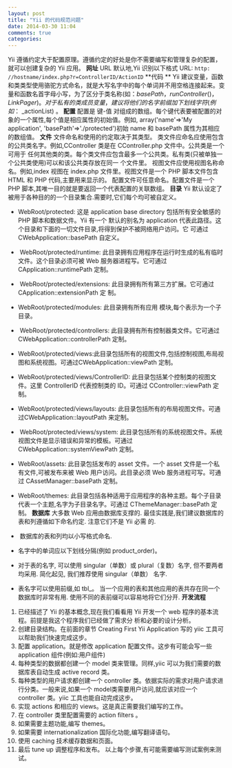 ```yaml
---
layout: post
title: "Yii 的代码规范问题"
date: 2014-03-30 11:04
comments: true
categories: 
---
```


Yii 遵循约定大于配置原理。遵循约定的好处是你不需要编写和管理复杂的配置，就可以创建复杂的 Yii 应用。 **网址** URL 默认地,Yii 识别以下格式 URL: `http: //hostname/index.php?r=ControllerID/ActionID` **代码 ** Yii 建议变量，函数和类类型使用骆驼方式命名，就是大写名字中的每个单词并不用空格连接起来。变量和函数名首字母小写，为了区分于类名称(如：$basePath ，runController()，LinkPager)。对于私有的类成员变量，建议将他们的名字前缀加下划线字符(例如：$ _actionList) 。 **配置** 配置是 键-值 对组成的数组。每个键代表要被配置的对象的一个属性,每个值是相应属性的初始值。例如, array('name'=>'My application', 'basePath'=>'./protected')初始 name 和 basePath 属性为其相应 的数组值。 **文件** 文件命名和使用的约定取决于其类型。 类文件应命名应使用包含的公共类名字。例如,CController 类是在 CController.php 文件中。公共类是一个可用于 任何其他类的类。每个类文件应包含最多一个公共类。私有类(只被单独一个公共类使用)可以和该公共类存放在同一 个文件里。 视图文件应使用视图名称命名。例如,index 视图在 index.php 文件里。视图文件是一个 PHP 脚本文件包含 HTML 和 PHP 代码,主要用来显示的。 配置文件可任意命名。配置文件是一个 PHP 脚本,其唯一目的就是要返回一个代表配置的关联数组。 **目录** Yii 默认设定了被用于各种目的的一个目录集合.需要时,它们每个均可被自定义。 

  * WebRoot/protected: 这是 application base directory 包括所有安全敏感的 PHP 脚本和数据文件。Yii 有一个 默认的别名为 application 代表此路径。这个目录和下面的一切文件目录,将得到保护不被网络用户访问。它 可通过 CWebApplication::basePath 自定义。
  *  WebRoot/protected/runtime: 此目录拥有应用程序在运行时生成的私有临时文件。这个目录必须可被 Web 服务器进程写。它可通过 CApplication::runtimePath 定制。
  *  WebRoot/protected/extensions: 此目录拥有所有第三方扩展。它可通过 CApplication::extensionPath 定 制。
  * WebRoot/protected/modules: 此目录拥有所有应用 模块,每个表示为一个子目录。
  *  WebRoot/protected/controllers: 此目录拥有所有控制器类文件。它可通过CWebApplication::controllerPath 定制。
  * WebRoot/protected/views:此目录包括所有的视图文件,包括控制视图,布局视图和系统视图。可通过CWebApplication::viewPath 定制。
  * WebRoot/protected/views/ControllerID: 此目录包括某个控制类的视图文件。这里 ControllerID 代表控制类的 ID。可通过 CController::viewPath 定制。
  * WebRoot/protected/views/layouts: 此目录包括所有的布局视图文件。可通过CWebApplication::layoutPath 来定制。
  *  WebRoot/protected/views/system: 此目录包括所有的系统视图文件。系统视图文件是显示错误和异常的模板。可通过 CWebApplication::systemViewPath 定制。
  * WebRoot/assets: 此目录包括发布的 asset 文件。一个 asset 文件是一个私有文件,可被发布来被 Web 用户访问。此目录必须 Web 服务进程可写。可通过 CAssetManager::basePath 定制。
  * WebRoot/themes: 此目录包括各种适用于应用程序的各种主题。每个子目录代表一个主题,名字为子目录名字。可通过 CThemeManager::basePath 定制。
**数据库** 大多数 Web 应用由数据库支撑的. 最佳实践是,我们建议数据库的表和列遵循如下命名约定. 注意它们不是 Yii 必需 的. 

  *  数据库的表和列均以小写格式命名.
  * 名字中的单词应以下划线分隔(例如 product_order)。
  * 对于表的名字, 可以使用 singular（单数）或 plural（复数）名字, 但不要两者均采用. 简化起见, 我们推荐使用 singular（单数） 名字.
  * 表名字可以使用前缀,如 tbl_。 当一个应用的表和其他应用的表共存在同一个数据库时非常有用. 使用不同的表前缀可以容易地将它们分开.
**开发流程**

  1. 已经描述了 Yii 的基本概念,现在我们看看用 Yii 开发一个 web 程序的基本流程。前提是我这个程序我们已经做了需求分 析和必要的设计分析。
  2. 创建目录结构。在前面的章节 Creating First Yii Application 写的 yiic 工具可以帮助我们快速完成这步。
  3. 配置 application。就是修改 application 配置文件。这步有可能会写一些 application 组件(例如:用户组件)
  4. 每种类型的数据都创建一个 model 类来管理。同样,yiic 可以为我们需要的数据库表自动生成 active record 类。
  5. 每种类型的用户请求都创建一个 controller 类。依据实际的需求对用户请求进行分类。一般来说,如果一个 model类需要用户访问,就应该对应一个 controller 类。yiic 工具也能自动完成这步。
  6. 实现 actions 和相应的 views。这是真正需要我们编写的工作。
  7. 在 controller 类里配置需要的 action filters 。
  8. 如果需要主题功能,编写 themes。
  9. 如果需要 internationalization 国际化功能,编写翻译语句。
  10. 使用 caching 技术缓存数据和页面。
  11. 最后 tune up 调整程序和发布。
以上每个步骤,有可能需要编写测试案例来测试。